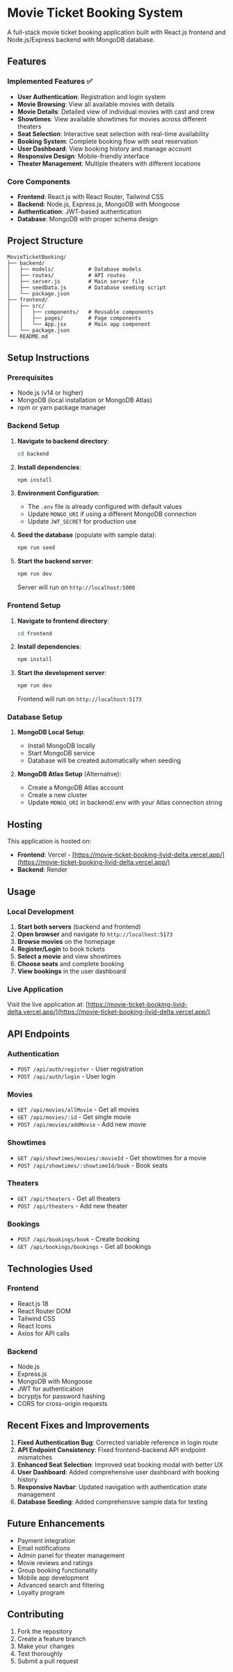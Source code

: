 # Movie Ticket Booking System

A full-stack movie ticket booking application built with React.js frontend and Node.js/Express backend with MongoDB database.

## Features

### Implemented Features ✅
- **User Authentication**: Registration and login system
- **Movie Browsing**: View all available movies with details
- **Movie Details**: Detailed view of individual movies with cast and crew
- **Showtimes**: View available showtimes for movies across different theaters
- **Seat Selection**: Interactive seat selection with real-time availability
- **Booking System**: Complete booking flow with seat reservation
- **User Dashboard**: View booking history and manage account
- **Responsive Design**: Mobile-friendly interface
- **Theater Management**: Multiple theaters with different locations

### Core Components
- **Frontend**: React.js with React Router, Tailwind CSS
- **Backend**: Node.js, Express.js, MongoDB with Mongoose
- **Authentication**: JWT-based authentication
- **Database**: MongoDB with proper schema design

## Project Structure

```
MovieTicketBooking/
├── backend/
│   ├── models/           # Database models
│   ├── routes/           # API routes
│   ├── server.js         # Main server file
│   ├── seedData.js       # Database seeding script
│   └── package.json
├── frontend/
│   ├── src/
│   │   ├── components/   # Reusable components
│   │   ├── pages/        # Page components
│   │   └── App.jsx       # Main app component
│   └── package.json
└── README.md
```

## Setup Instructions

### Prerequisites
- Node.js (v14 or higher)
- MongoDB (local installation or MongoDB Atlas)
- npm or yarn package manager

### Backend Setup

1. **Navigate to backend directory**:
   ```bash
   cd backend
   ```

2. **Install dependencies**:
   ```bash
   npm install
   ```

3. **Environment Configuration**:
   - The `.env` file is already configured with default values
   - Update `MONGO_URI` if using a different MongoDB connection
   - Update `JWT_SECRET` for production use

4. **Seed the database** (populate with sample data):
   ```bash
   npm run seed
   ```

5. **Start the backend server**:
   ```bash
   npm run dev
   ```
   Server will run on `http://localhost:5000`

### Frontend Setup

1. **Navigate to frontend directory**:
   ```bash
   cd frontend
   ```

2. **Install dependencies**:
   ```bash
   npm install
   ```

3. **Start the development server**:
   ```bash
   npm run dev
   ```
   Frontend will run on `http://localhost:5173`

### Database Setup

1. **MongoDB Local Setup**:
   - Install MongoDB locally
   - Start MongoDB service
   - Database will be created automatically when seeding

2. **MongoDB Atlas Setup** (Alternative):
   - Create a MongoDB Atlas account
   - Create a new cluster
   - Update `MONGO_URI` in backend/.env with your Atlas connection string

## Hosting

This application is hosted on:
- **Frontend**: Vercel - [https://movie-ticket-booking-livid-delta.vercel.app/](https://movie-ticket-booking-livid-delta.vercel.app/)
- **Backend**: Render

## Usage

### Local Development
1. **Start both servers** (backend and frontend)
2. **Open browser** and navigate to `http://localhost:5173`
3. **Browse movies** on the homepage
4. **Register/Login** to book tickets
5. **Select a movie** and view showtimes
6. **Choose seats** and complete booking
7. **View bookings** in the user dashboard

### Live Application
Visit the live application at: [https://movie-ticket-booking-livid-delta.vercel.app/](https://movie-ticket-booking-livid-delta.vercel.app/)

## API Endpoints

### Authentication
- `POST /api/auth/register` - User registration
- `POST /api/auth/login` - User login

### Movies
- `GET /api/movies/allMovie` - Get all movies
- `GET /api/movies/:id` - Get single movie
- `POST /api/movies/addMovie` - Add new movie

### Showtimes
- `GET /api/showtimes/movies/:movieId` - Get showtimes for a movie
- `POST /api/showtimes/:showtimeId/book` - Book seats

### Theaters
- `GET /api/theaters` - Get all theaters
- `POST /api/theaters` - Add new theater

### Bookings
- `POST /api/bookings/book` - Create booking
- `GET /api/bookings/bookings` - Get all bookings

## Technologies Used

### Frontend
- React.js 18
- React Router DOM
- Tailwind CSS
- React Icons
- Axios for API calls

### Backend
- Node.js
- Express.js
- MongoDB with Mongoose
- JWT for authentication
- bcryptjs for password hashing
- CORS for cross-origin requests

## Recent Fixes and Improvements

1. **Fixed Authentication Bug**: Corrected variable reference in login route
2. **API Endpoint Consistency**: Fixed frontend-backend API endpoint mismatches
3. **Enhanced Seat Selection**: Improved seat booking modal with better UX
4. **User Dashboard**: Added comprehensive user dashboard with booking history
5. **Responsive Navbar**: Updated navigation with authentication state management
6. **Database Seeding**: Added comprehensive sample data for testing

## Future Enhancements

- Payment integration
- Email notifications
- Admin panel for theater management
- Movie reviews and ratings
- Group booking functionality
- Mobile app development
- Advanced search and filtering
- Loyalty program

## Contributing

1. Fork the repository
2. Create a feature branch
3. Make your changes
4. Test thoroughly
5. Submit a pull request


